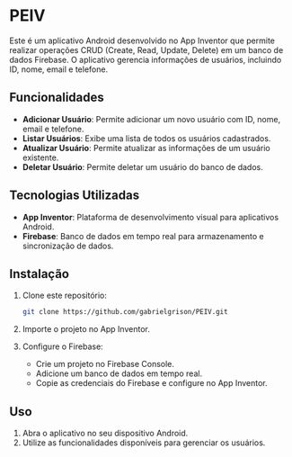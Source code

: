 # PEIV

Este é um aplicativo Android desenvolvido no App Inventor que permite realizar operações CRUD (Create, Read, Update, Delete) em um banco de dados Firebase. O aplicativo gerencia informações de usuários, incluindo ID, nome, email e telefone.

## Funcionalidades

- **Adicionar Usuário**: Permite adicionar um novo usuário com ID, nome, email e telefone.
- **Listar Usuários**: Exibe uma lista de todos os usuários cadastrados.
- **Atualizar Usuário**: Permite atualizar as informações de um usuário existente.
- **Deletar Usuário**: Permite deletar um usuário do banco de dados.

## Tecnologias Utilizadas

- **App Inventor**: Plataforma de desenvolvimento visual para aplicativos Android.
- **Firebase**: Banco de dados em tempo real para armazenamento e sincronização de dados.

## Instalação

1. Clone este repositório:
    ```bash
    git clone https://github.com/gabrielgrison/PEIV.git
    ```
2. Importe o projeto no App Inventor.

3. Configure o Firebase:
    - Crie um projeto no Firebase Console.
    - Adicione um banco de dados em tempo real.
    - Copie as credenciais do Firebase e configure no App Inventor.

## Uso

1. Abra o aplicativo no seu dispositivo Android.
2. Utilize as funcionalidades disponíveis para gerenciar os usuários.
